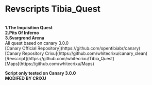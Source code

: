 # Revscripts Tibia_Quest
<br>
<b> 1.The Inquisition Quest
 </b><br>
 <b>2.Pits Of Inferno</b>
<br>
 <b>3.Svargrond Arena</b><br>
All quest based on canary 3.0.0
<br>
[Canary Official Repository](https://github.com/opentibiabr/canary)<br>
[Canary Repository Crixu](https://github.com/whitecrixu/canary_clean)<br>
[Revscript](https://github.com/whitecrixu/Tibia_Quest)<br>
[Maps](https://github.com/whitecrixu/Maps)


<br>

<b>Script only tested on Canary 3.0.0</b><br>
<b>MODIFED BY CRIXU</b>
